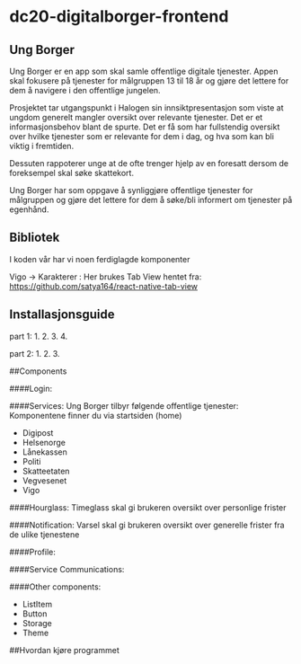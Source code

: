 # dc20-digitalborger-frontend

## Ung Borger

Ung Borger er en app som skal samle offentlige digitale tjenester. 
Appen skal fokusere på tjenester for målgruppen 13 til 18 år og gjøre det lettere for dem å navigere i den offentlige jungelen.

Prosjektet tar utgangspunkt i Halogen sin innsiktpresentasjon som viste at ungdom generelt mangler oversikt over relevante tjenester.
Det er et informasjonsbehov blant de spurte. Det er få som har fullstendig oversikt over hvilke tjenester som er relevante for dem i dag, og hva som kan bli viktig i fremtiden.

Dessuten rappoterer unge at de ofte trenger hjelp av en foresatt dersom de foreksempel skal søke skattekort.

Ung Borger har som oppgave å synliggjøre offentlige tjenester for målgruppen og gjøre det lettere for dem å søke/bli informert om tjenester på egenhånd.

## Bibliotek
I koden vår har vi noen ferdiglagde komponenter

Vigo -> Karakterer : Her brukes Tab View hentet fra: https://github.com/satya164/react-native-tab-view

## Installasjonsguide

part 1: 
1.
2.
3.
4.

part 2: 
1.
2.
3.

##Components

####Login: 

####Services: 
Ung Borger tilbyr følgende offentlige tjenester: 
Komponentene finner du via startsiden (home)

* Digipost
* Helsenorge
* Lånekassen
* Politi
* Skatteetaten
* Vegvesenet
* Vigo

####Hourglass:
Timeglass skal gi brukeren oversikt over personlige frister

####Notification:
Varsel skal gi brukeren oversikt over generelle frister fra de ulike tjenestene

####Profile:


####Service Communications:

####Other components:

* ListItem
* Button
* Storage
* Theme



##Hvordan kjøre programmet

 
